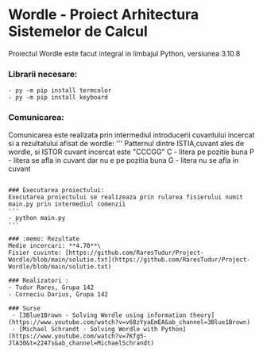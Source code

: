 # Wordle - Proiect Arhitectura Sistemelor de Calcul
Proiectul Wordle este facut integral in limbajul Python, versiunea 3.10.8

### Librarii necesare:
```
- py -m pip install termcolor
- py -m pip install keyboard
```

### Comunicarea:
Comunicarea este realizata prin intermediul introducerii cuvantului incercat si a rezultatului afisat de wordle:
'''
Patternul dintre ISTIA,cuvant ales de wordle, si ISTOR cuvant incercat este "CCCGG"
C - litera pe pozitie buna
P - litera se afla in cuvant dar nu e pe pozitia buna
G - litera nu se afla in cuvant
```

### Executarea proiectului:
Executarea proiectului se realizeaza prin rularea fisierului numit main.py prin intermediul comenzii
'''
- python main.py
'''

### :memo: Rezultate
Medie incercari: **4.70**\
Fisier cuvinte: [https://github.com/RaresTudur/Project-Wordle/blob/main/solutie.txt](https://github.com/RaresTudur/Project-Wordle/blob/main/solutie.txt)

### Realizatori :
- Tudur Rares, Grupa 142
- Corneciu Darius, Grupa 142

### Surse
 - [3Blue1Brown - Solving Wordle using information theory](https://www.youtube.com/watch?v=v68zYyaEmEA&ab_channel=3Blue1Brown)
 - [Michael Schrandt - Solving Wordle with Python](https://www.youtube.com/watch?v=7Kfg5-JlA30&t=2247s&ab_channel=MichaelSchrandt)

